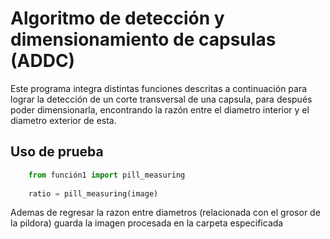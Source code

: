 # Algoritmo de detección y dimensionamiento de capsulas (ADDC)

Este programa integra distintas funciones descritas a continuación para lograr la detección 
de un corte transversal de una capsula, para después poder dimensionarla, encontrando la razón
entre el diametro interior y el diametro exterior de esta.

## Uso de prueba

```python
	from función1 import pill_measuring
	
	ratio = pill_measuring(image)
```
Ademas de regresar la razon entre diametros (relacionada con el grosor de la pildora) 
guarda la imagen procesada en la carpeta especificada